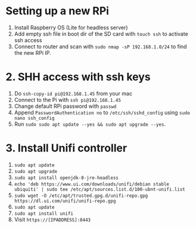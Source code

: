 # Setting up a new RPi

1. Install Raspberry OS (Lite for headless server)
2. Add empty ssh file in boot dir of the SD card with `touch ssh` to activate ssh access
3. Connect to router and scan with `sudo nmap -sP 192.168.1.0/24` to find the new RPi IP.

# 2. SHH access with ssh keys

1. Do `ssh-copy-id pi@192.168.1.45` from your mac
2. Connect to the Pi with `ssh pi@192.168.1.45`
3. Change default RPi password with `passwd`
4. Append `PasswordAuthentication no` to `/etc/ssh/sshd_config` using `sudo nano ssh_config`
5. Run `sudo sudo apt update --yes && sudo apt upgrade --yes`.

# 3. Install Unifi controller

1. `sudo apt update`
2. `sudo apt upgrade`
3. `sudo apt install openjdk-8-jre-headless`
4. `echo 'deb https://www.ui.com/downloads/unifi/debian stable ubiquiti' | sudo tee /etc/apt/sources.list.d/100-ubnt-unifi.list`
5. `sudo wget -O /etc/apt/trusted.gpg.d/unifi-repo.gpg https://dl.ui.com/unifi/unifi-repo.gpg`
6. `sudo apt update`
7.  `sudo apt install unifi`
8.  Visit `https://[IPADDRESS]:8443`